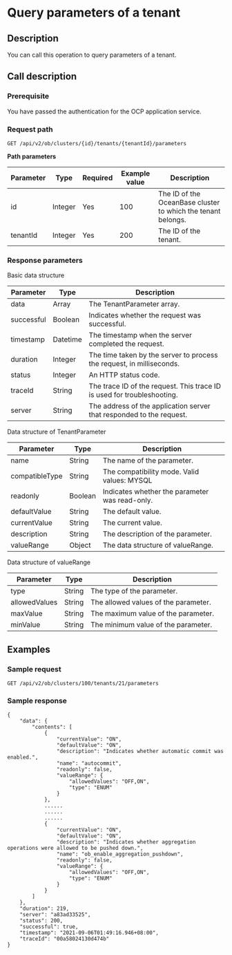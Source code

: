 Query parameters of a tenant 
=================================================



Description 
--------------------------------

You can call this operation to query parameters of a tenant.

Call description 
-------------------------------------

### Prerequisite 

You have passed the authentication for the OCP application service.

### Request path 

`GET /api/v2/ob/clusters/{id}/tenants/{tenantId}/parameters`

**Path parameters** 


| Parameter |  Type   | Required | Example value |                         Description                          |
|-----------|---------|----------|---------------|--------------------------------------------------------------|
| id        | Integer | Yes      | 100           | The ID of the OceanBase cluster to which the tenant belongs. |
| tenantId  | Integer | Yes      | 200           | The ID of the tenant.                                        |



### Response parameters 

Basic data structure


| Parameter  |   Type   |                               Description                               |
|------------|----------|-------------------------------------------------------------------------|
| data       | Array    | The TenantParameter array.                                              |
| successful | Boolean  | Indicates whether the request was successful.                           |
| timestamp  | Datetime | The timestamp when the server completed the request.                    |
| duration   | Integer  | The time taken by the server to process the request, in milliseconds.   |
| status     | Integer  | An HTTP status code.                                                    |
| traceId    | String   | The trace ID of the request. This trace ID is used for troubleshooting. |
| server     | String   | The address of the application server that responded to the request.    |



Data structure of TenantParameter


|   Parameter    |  Type   |                                                                                   Description                                                                                   |
|----------------|---------|---------------------------------------------------------------------------------------------------------------------------------------------------------------------------------|
| name           | String  | The name of the parameter.                                                                                                                                                      |
| compatibleType | String  | The compatibility mode.  Valid values: MYSQL    |
| readonly       | Boolean | Indicates whether the parameter was read-only.                                                                                                                                  |
| defaultValue   | String  | The default value.                                                                                                                                                              |
| currentValue   | String  | The current value.                                                                                                                                                              |
| description    | String  | The description of the parameter.                                                                                                                                               |
| valueRange     | Object  | The data structure of valueRange.                                                                                                                                               |



Data structure of valueRange


|   Parameter   |  Type  |             Description              |
|---------------|--------|--------------------------------------|
| type          | String | The type of the parameter.           |
| allowedValues | String | The allowed values of the parameter. |
| maxValue      | String | The maximum value of the parameter.  |
| minValue      | String | The minimum value of the parameter.  |



Examples 
-----------------------------

### Sample request 

`GET /api/v2/ob/clusters/100/tenants/21/parameters`

### Sample response 

```unknow
{
    "data": {
        "contents": [
            {
                "currentValue": "ON",
                "defaultValue": "ON",
                "description": "Indicates whether automatic commit was enabled.",
                "name": "autocommit",
                "readonly": false,
                "valueRange": {
                    "allowedValues": "OFF,ON",
                    "type": "ENUM"
                }
            },
            ......
            ......
            ......
            {
                "currentValue": "ON",
                "defaultValue": "ON",
                "description": "Indicates whether aggregation operations were allowed to be pushed down.",
                "name": "ob_enable_aggregation_pushdown",
                "readonly": false,
                "valueRange": {
                    "allowedValues": "OFF,ON",
                    "type": "ENUM"
                }
            }
        ]
    },
    "duration": 219,
    "server": "a83ad33525",
    "status": 200,
    "successful": true,
    "timestamp": "2021-09-06T01:49:16.946+08:00",
    "traceId": "00a58024130d474b"
}
```


